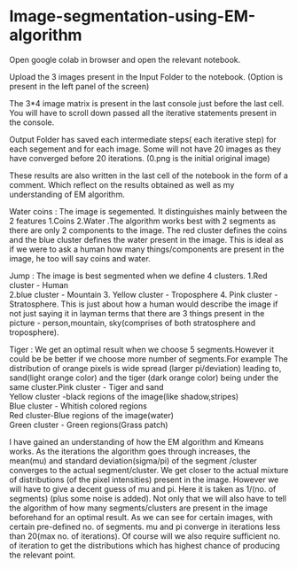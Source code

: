 # Image-segmentation-using-EM-algorithm
Open google colab in browser and open the relevant notebook.

Upload the 3 images present in the Input Folder to the notebook.
(Option is present in the left panel of the screen)

The 3*4 image matrix is present in the last console just before the last cell.
You will have to scroll down passed all the iterative statements present in the console.

Output Folder has saved each intermediate steps( each iterative step) for each segement and for each image.
Some will not have 20 images as they have converged before 20 iterations. (0.png is the initial original image)



These results are also written in the last cell of the notebook in the form of a comment. Which reflect on the results obtained as well as my understanding of EM algorithm.

Water coins : The image is segemented. It distinguishes mainly between the 2 features 1.Coins 2.Water .The algorithm works best with 2 segments as there are
                only 2 components to the image. The red cluster defines the coins and the blue cluster defines the water present in the image. This is ideal as if we were to ask a human 
		how many things/components are present in the image, he too will say coins and water.

Jump : The image is best segmented when we define 4 clusters.   1.Red cluster - Human  
								2.blue cluster - Mountain 
								3. Yellow cluster - Troposphere 
								4. Pink cluster  - Stratosphere. 
This is just about how a human would describe the image if not just saying it in layman terms that there are 3 things present in the picture - person,mountain,
sky(comprises of both stratosphere and troposphere).

Tiger : We get an optimal result when we choose 5 segments.However it could be be better if we choose more number of segments.For example The distribution of orange pixels is wide spread
(larger pi/deviation) leading to, sand(light orange color) and the tiger (dark orange color) being under the same cluster.Pink cluster - Tiger and sand    
															Yellow cluster -black regions of the image(like shadow,stripes)   
															Blue cluster - Whitish colored regions   
															Red cluster-Blue regions of the image(water)     
															Green cluster - Green regions(Grass patch)

I have gained an understanding of how the EM algorithm and Kmeans works. As the iterations the algorithm goes through increases, the mean(mu) and standard deviation(sigma/pi) of the segment
/cluster converges to the actual segment/cluster. We get closer to the actual mixture of distributions (of the pixel intensities) present in the image.
However we will have to give a decent guess of mu and pi. Here it is taken as 1/(no. of segments) (plus some noise is added). Not only that we will also have to tell the algorithm of how
many segments/clusters are present in the image beforehand for an optimal result. As we can see for certain images, with certain pre-defined no. of segments. mu and pi converge in 
iterations less than 20(max no. of iterations).
Of course will we also require sufficient no. of iteration to get the distributions which has highest chance of producing the relevant point.  
